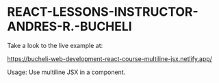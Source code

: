 # REACT-LESSONS-INSTRUCTOR-ANDRES-R.-BUCHELI

Take a look to the live example at:

https://bucheli-web-development-react-course-multiline-jsx.netlify.app/

Usage: Use multiline JSX in a component.
